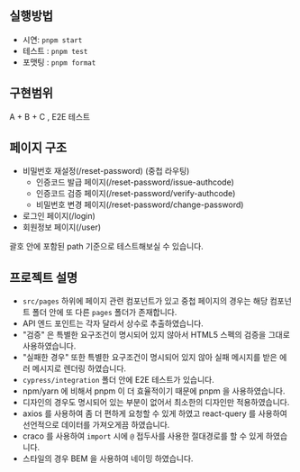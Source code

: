 ## 실행방법

- 시연: `pnpm start`
- 테스트 : `pnpm test`
- 포맷팅 : `pnpm format`



## 구현범위

A + B + C , E2E 테스트



## 페이지 구조

- 비밀번호 재설정(/reset-password) (중첩 라우팅)
  - 인증코드 발급 페이지(/reset-password/issue-authcode)
  - 인증코드 검증 페이지(/reset-password/verify-authcode)
  - 비밀번호 변경 페이지(/reset-password/change-password)
- 로그인 페이지(/login)
- 회원정보 페이지(/user)

괄호 안에 포함된 path 기준으로 테스트해보실 수 있습니다.



## 프로젝트 설명

- `src/pages` 하위에 페이지 관련 컴포넌트가 있고 중첩 페이지의 경우는 해당 컴포넌트 폴더 안에 또 다른 `pages` 폴더가 존재합니다.
- API 엔드 포인트는 각자 달라서 상수로 추출하였습니다.
- "검증" 은 특별한 요구조건이 명시되어 있지 않아서 HTML5 스펙의 검증을 그대로 사용하였습니다.
- "실패한 경우" 또한 특별한 요구조건이 명시되어 있지 않아 실패 메시지를 받은 에러 메시지로 렌더링 하였습니다.
- `cypress/integration` 폴더 안에 E2E 테스트가 있습니다.
- npm/yarn 에 비해서 pnpm 이 더 효율적이기 때문에 pnpm 을 사용하였습니다.
- 디자인의 경우도 명시되어 있는 부분이 없어서 최소한의 디자인만 적용하였습니다.
- axios 를 사용하여 좀 더 편하게 요청할 수 있게 하였고 react-query 를 사용하여 선언적으로 데이터를 가져오게끔 하였습니다.
- craco 를 사용하여 `import` 시에 `@` 접두사를 사용한 절대경로를 할 수 있게 하였습니다.
- 스타일의 경우 BEM 을 사용하여 네이밍 하였습니다.
